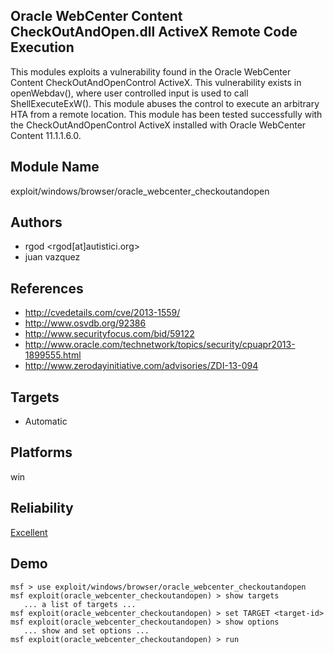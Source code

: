 ## Oracle WebCenter Content CheckOutAndOpen.dll ActiveX Remote Code Execution

This modules exploits a vulnerability found in the Oracle 
WebCenter Content CheckOutAndOpenControl ActiveX. This 
vulnerability exists in openWebdav(), where user controlled 
input is used to call ShellExecuteExW(). This module abuses 
the control to execute an arbitrary HTA from a remote 
location. This module has been tested successfully with the 
CheckOutAndOpenControl ActiveX installed with Oracle 
WebCenter Content 11.1.1.6.0.


## Module Name
exploit/windows/browser/oracle_webcenter_checkoutandopen

## Authors
* rgod <rgod[at]autistici.org>
* juan vazquez


## References
* http://cvedetails.com/cve/2013-1559/
* http://www.osvdb.org/92386
* http://www.securityfocus.com/bid/59122
* http://www.oracle.com/technetwork/topics/security/cpuapr2013-1899555.html
* http://www.zerodayinitiative.com/advisories/ZDI-13-094



## Targets
* Automatic


## Platforms
win

## Reliability
[Excellent](https://github.com/rapid7/metasploit-framework/wiki/Exploit-Ranking)

## Demo

```
msf > use exploit/windows/browser/oracle_webcenter_checkoutandopen
msf exploit(oracle_webcenter_checkoutandopen) > show targets
   ... a list of targets ...
msf exploit(oracle_webcenter_checkoutandopen) > set TARGET <target-id>
msf exploit(oracle_webcenter_checkoutandopen) > show options
   ... show and set options ...
msf exploit(oracle_webcenter_checkoutandopen) > run
```
    
    